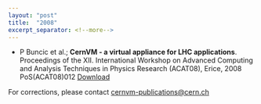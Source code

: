 ```yaml
---
layout: "post"
title:  "2008"
excerpt_separator: <!--more-->
---
```


- P Buncic et al.; **CernVM - a virtual appliance for LHC applications**. Proceedings of the XII. International Workshop on Advanced Computing and Analysis Techniques in Physics Research (ACAT08), Erice, 2008 PoS(ACAT08)012 [Download](http://pos.sissa.it/cgi-bin/reader/conf.cgi?confid=70)

For corrections, please contact cernvm-publications@cern.ch

<!--more-->
